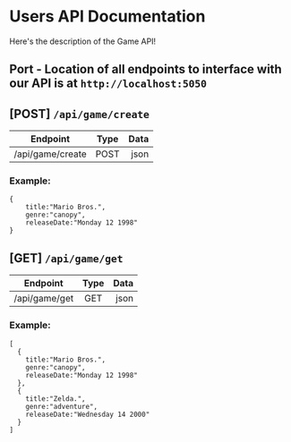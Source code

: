 # Users API Documentation
Here's the description of the Game API! 

## Port - Location of all endpoints to interface with our API is at `http://localhost:5050`

## [POST] `/api/game/create`
| Endpoint          | Type          | Data  |
|:-----------------:|:-------------:| -----:|
| /api/game/create  | POST | json   |

### Example:
```
{
	title:"Mario Bros.",
	genre:"canopy",
	releaseDate:"Monday 12 1998"
}
```

## [GET] `/api/game/get`
| Endpoint      | Type          | Data  |
| ------------- |:-------------:| -----:|
| /api/game/get | GET | json    |

### Example:
```
[
  {
    title:"Mario Bros.",
    genre:"canopy",
    releaseDate:"Monday 12 1998"
  },
  {
    title:"Zelda.",
    genre:"adventure",
    releaseDate:"Wednesday 14 2000"
  }
]
```